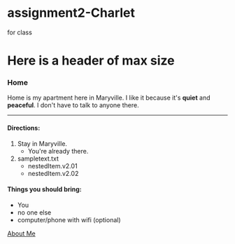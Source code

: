 # assignment2-Charlet
for class

# Here is a header of max size
### Home

Home is my apartment here in Maryville. I like it because it's **quiet** and **peaceful**. I don't have to talk to anyone there.

__________________________

#### Directions:

1. Stay in Maryville.
    - You're already there.
2. sampletext.txt
    - nestedItem.v2.01
    - nestedItem.v2.02

#### Things you should bring:

 - You
 - no one else
 - computer/phone with wifi (optional)



[About Me](aboutme.md)